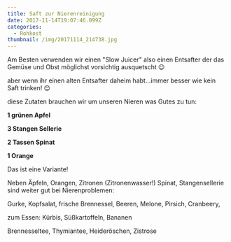 ```yaml
---
title: Saft zur Nierenreinigung
date: 2017-11-14T19:07:46.099Z
categories:
  - Rohkost
thumbnail: /img/20171114_214738.jpg
---
```

Am Besten verwenden wir einen "Slow Juicer" also einen Entsafter der das Gemüse und Obst möglichst vorsichtig ausquetscht 😉 

aber wenn ihr einen alten Entsafter daheim habt...immer besser wie kein Saft trinken! 😊

diese Zutaten brauchen wir um unseren Nieren was Gutes zu tun:

**1 grünen Apfel**

**3 Stangen Sellerie**

**2 Tassen Spinat**

**1 Orange**

Das ist eine Variante! 

Neben Äpfeln, Orangen, Zitronen (Zitronenwasser!) Spinat, Stangensellerie sind weiter gut bei Nierenproblemen:

Gurke, Kopfsalat, frische Brennessel,  Beeren, Melone, Pirsich, Cranbeery, 

zum Essen: Kürbis, Süßkartoffeln, Bananen

Brennesseltee, Thymiantee, Heideröschen, Zistrose
